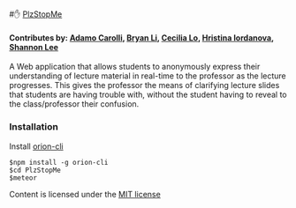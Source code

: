 #:raised_hand: [PlzStopMe](http://plzstop.me)

#### Contributes by: [Adamo Carolli](https://github.com/adamocarolli), [Bryan Li](https://github.com/bryanlimy), [Cecilia Lo](https://github.com/cecilialo), [Hristina Iordanova](https://github.com/HrisIord), [Shannon Lee](https://github.com/ShannonKLee)

A Web application that allows students to anonymously express their understanding of lecture material in real-time to the professor as the lecture progresses. This gives the professor the means of clarifying lecture slides that students are having trouble with, without the student having to reveal to the class/professor their confusion.


### Installation
Install [orion-cli](https://github.com/matteodem/orion-cli)
```
$npm install -g orion-cli
$cd PlzStopMe
$meteor
```






Content is licensed under the [MIT license](https://opensource.org/licenses/MIT)
